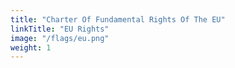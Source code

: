 ```yaml
---
title: "Charter Of Fundamental Rights Of The EU"
linkTitle: "EU Rights"
image: "/flags/eu.png"
weight: 1
---
```

